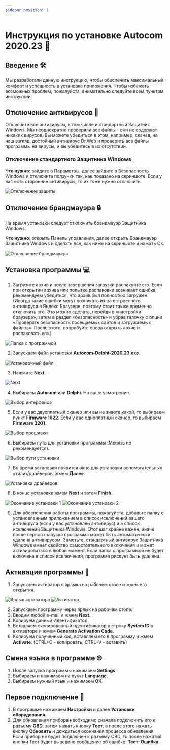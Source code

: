 ```yaml
---
sidebar_position: 1
---
```


# Инструкция по установке Autocom 2020.23 📝

## Введение 🛠️

Мы разработали данную инструкцию, чтобы обеспечить максимальный комфорт и успешность в установке приложения. Чтобы избежать возможных проблем, пожалуйста, внимательно следуйте всем пунктам инструкции.

## Отключение антивирусов 🔧

Отключите все антивирусы, в том числе и стандартный Защитник Windows. Мы неоднократно проверяли все файлы - они не содержат никаких вирусов. Вы можете убедиться в этом, например, скачав, на наш взгляд, достойный антивирус Dr.Web и проверить все файлы программы на вирусы, и вы убедитесь в их отсутствии.

### Отключение стандартного Защитника Windows

**Что нужно:** зайдите в Параметры, далее зайдите в Безопасность Windows и отключите ползунки так, как показано на скриншоте. Если у вас есть сторонние антивирусы, то их тоже нужно отключить.

![Отключение защиты](./img/2020/image1.png)

## Отключение брандмауэра 🔒

На время установки следует отключить брандмауэр Защитника Windows.

**Что нужно:** открыть Панель управления, далее открыть Брандмауэр Защитника Windows и сделать все, как ниже на скриншоте и нажать Ok.

![Отключение брандмауэра](./img/2020/image2.png)

## Установка программы 💻

1. Загрузите архив и после завершения загрузки распакуйте его. Если при открытии архива или попытке распаковки возникает ошибка, рекомендуем убедиться, что архив был полностью загружен. (Иногда такие ошибки могут возникать из-за встроенного антивируса в Яндекс.Браузере, поэтому стоит также временно отключить его. Это можно сделать, перейдя в «настройки браузера», затем в раздел «безопасность» и убрав галочку с опции «Проверять безопасность посещаемых сайтов и загружаемых файлов». После этого, попробуйте снова открыть архив и распаковать его.)

![Папка с программой](./img/2020/image3.png)

2. Запускаем файл установки **Autocom-Delphi-2020.23.exe**.

![Установочный файл](./img/2020/image4.png)

3. Нажмите **Next**.

![Next](./img/2020/image5.png)

4. Выбираем **Autocom** или **Delphi**. На ваше усмотрение.

![Выбор интерфейса](./img/2020/image6.png)

5. Если у вас двухплатный сканер или вы не знаете какой, то выбираем пункт **Firmware 1622**. Если у вас одноплатный сканер, то выбираем **Firmware 3201**.

![Выбор прошивки](./img/2020/image7.png)

6. Выбираем путь для установки программы (Менять не рекомендуется).

![Выбор пути установки](./img/2020/image9.png)

7. Во время установки появится окно для установки вспомогательных утилит/драйверов, жмем **Далее**.

![Установка драйверов](./img/2020/image10.png)

8. В конце установки жмем **Next** и затем **Finish**.

![Окончание установки 1](./img/2020/image12.png) ![Окончание установки 2](./img/2020/image13.png)

9. Для обеспечения работы программы, пожалуйста, добавьте папку с установленным приложением в список исключений вашего антивируса (если у вас установлен антивирус) и в список исключений Защитника Windows. Этот шаг крайне важен, иначе после первого запуска программа может быть автоматически удалена антивирусом. Заметьте, стандартный антивирус Защитника Windows имеет свойство самостоятельного включения и может активироваться в любой момент. Если папка с программой не будет включена в список исключений, программа рискует быть удалена.

## Активация программы 🔑

1. Запускаем активатор с ярлыка на рабочем столе и ждем его открытия.

![Ярлык активатора](./img/2020/image14.png) ![Активатор](./img/2020/image15.png)

2. Запускаем программу через ярлык на рабочем столе.
3. Вводим любой e-mail и жмем **Next**.
4. Копируем данный Идентификатор.
5. Вставляем скопированный идентификатор в строку **System ID** в активаторе и жмем **Generate Activation Code**.
6. Копируем полученный код, вставляем его в программу и жмем **Activate**. (CTRL+C - копировать, CTRL+V - вставить)

## Смена языка в программе 🌐

1. После запуска программы нажимаем **Settings**.
2. Выбираем и нажимаем на пункт **Language**.
3. Выбираем нужный язык и нажимаем **OK**.

## Первое подключение 🔌

1. В программе нажимаем **Настройки** и далее **Установки оборудования**.
2. Для обновления прибора необходимо сначала подключить его к разъему **OBD**, затем нажать кнопку **Тест**, а после этого нажать кнопку **Обновить** и дождаться окончания процесса обновления. Если прибор не будет подключен к разъему OBD, то после нажатия кнопки Тест будет выведено сообщение об ошибке: **Тест: Ошибка**.
